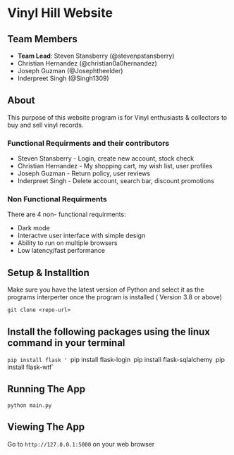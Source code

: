 # Vinyl Hill Website #
## Team Members ##
* __Team Lead__: Steven Stansberry (@stevenpstansberry)
* Christian Hernandez (@christian0a0hernandez)
* Joseph Guzman (@Josephtheelder)
* Inderpreet Singh (@Singh1309)
## About ##
This purpose of this website program is for Vinyl enthusiasts & collectors to buy and sell vinyl records. 

### Functional Requirments and their contributors ###
* Steven Stansberry - Login, create new account, stock check          
* Christian Hernandez - My shopping cart, my wish list, user profiles   
* Joseph Guzman - Return policy, user reviews                     
* Inderpreet Singh - Delete account, search bar, discount promotions 
   
### Non Functional Requirments ###
There are 4 non- functional requirments: 
* Dark mode
* Interactve user interface with simple design
* Ability to run on multiple browsers
* Low latency/fast performance

## Setup & Installtion ##

Make sure you have the latest version of Python and select it as the programs interperter once the program is installed ( Version 3.8  or above)

`git clone <repo-url>`

## Install the following packages using the linux command in your terminal ##

`pip install flask '
`pip install flask-login`
`pip install flask-sqlalchemy`
`pip install flask-wtf`
 
## Running The App ##
`python main.py`

## Viewing The App ##
Go to `http://127.0.0.1:5000` on your web browser
